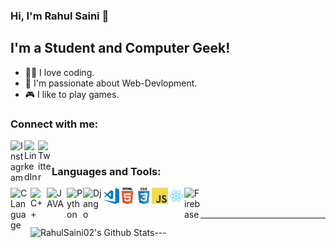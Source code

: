 ### Hi, I'm Rahul Saini  👋

## I'm a Student and Computer Geek!

-  👨‍💻 I love coding.
-  👨‍ I'm passionate about Web-Devlopment.
-  🎮 I like to play games. 

### Connect with me:

[<img align="left" alt="Instagram" width="22px" src="https://cdn.jsdelivr.net/npm/simple-icons@v3/icons/instagram.svg" />][instagram]
[<img align="left" alt="LinkedIn" width="22px" src="https://cdn.jsdelivr.net/npm/simple-icons@v3/icons/linkedin.svg" />][linkedin]
[<img align="left" alt="Twitter" width="22px" src="https://cdn.jsdelivr.net/npm/simple-icons@v3/icons/twitter.svg" />][twitter]



<br />

### Languages and Tools:

<img align="left" alt="C Language" width="32px" src="https://cdn.iconscout.com/icon/free/png-512/c-programming-569564.png" />
<img align="left" alt="C++" width="26px" src="https://upload.wikimedia.org/wikipedia/commons/thumb/1/18/ISO_C%2B%2B_Logo.svg/1200px-ISO_C%2B%2B_Logo.svg.png" />
<img align="left" alt="JAVA" width="32px" src="https://logos-download.com/wp-content/uploads/2016/10/Java_logo_icon.png" />
<img align="left" alt="Python" width="26px" src="https://upload.wikimedia.org/wikipedia/commons/thumb/c/c3/Python-logo-notext.svg/1024px-Python-logo-notext.svg.png" />
<img align="left" alt="Django" width="32px" src="https://cdn.iconscout.com/icon/free/png-512/django-2-282855.png" />
<img align="left" alt="Visual Studio Code" width="26px" src="https://raw.githubusercontent.com/github/explore/80688e429a7d4ef2fca1e82350fe8e3517d3494d/topics/visual-studio-code/visual-studio-code.png" />
<img align="left" alt="HTML5" width="26px" src="https://raw.githubusercontent.com/github/explore/80688e429a7d4ef2fca1e82350fe8e3517d3494d/topics/html/html.png" />
<img align="left" alt="CSS3" width="26px" src="https://raw.githubusercontent.com/github/explore/80688e429a7d4ef2fca1e82350fe8e3517d3494d/topics/css/css.png" />
<img align="left" alt="JavaScript" width="26px" src="https://raw.githubusercontent.com/github/explore/80688e429a7d4ef2fca1e82350fe8e3517d3494d/topics/javascript/javascript.png" />
<img align="left" alt="React" width="26px" src="https://raw.githubusercontent.com/github/explore/80688e429a7d4ef2fca1e82350fe8e3517d3494d/topics/react/react.png" />
<img align="left" alt="Firebase" width="26px" src="https://firebase.google.com/downloads/brand-guidelines/PNG/logo-vertical.png" />

<br />
<br />

---
  <img align="left" alt="RahulSaini02's Github Stats" src="https://github-readme-stats.vercel.app/api?username=RahulSaini02&show_icons=true&hide_border=true" />
---

[twitter]: https://twitter.com/Rahul_Saini02
[instagram]: https://www.instagram.com/rahulsaini0219/
[linkedin]: https://www.linkedin.com/in/rahul-saini-6123641a1/
